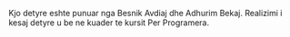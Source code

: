 Kjo detyre eshte punuar nga Besnik Avdiaj dhe Adhurim Bekaj.
Realizimi i kesaj detyre u be ne kuader te kursit Per Programera.